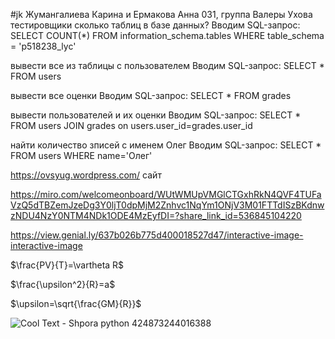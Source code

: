 #jk
Жумангалиева Карина и Ермакова Анна 031, группа Валеры Ухова тестировщики
сколько таблиц в базе данных?
Вводим SQL-запрос: SELECT COUNT(*) FROM information_schema.tables WHERE table_schema = 'p518238_lyc'

вывести все из таблицы с пользователем
Вводим SQL-запрос: SELECT * FROM users

вывести все оценки
Вводим SQL-запрос: SELECT * FROM grades

вывести пользователей и их оценки
Вводим SQL-запрос: SELECT * FROM users JOIN grades on users.user_id=grades.user_id

найти количество зписей с именем Олег
Вводим SQL-запрос: SELECT * FROM users WHERE name='Олег'


https://ovsyug.wordpress.com/ сайт

https://miro.com/welcomeonboard/WUtWMUpVMGlCTGxhRkN4QVF4TUFaVzQ5dTBZemJzeDg3Y0ljT0dpMjM2Znhvc1NqYm1ONjV3M01FTTdISzBKdnwzNDU4NzY0NTM4NDk1ODE4MzEyfDI=?share_link_id=536845104220

https://view.genial.ly/637b026b775d400018527d47/interactive-image-interactive-image

$\frac{PV}{T}=\vartheta R$

$\frac{\upsilon^2}{R}=a$

$\upsilon=\sqrt{\frac{GM}{R}}$


![Cool Text - Shpora python 424873244016388](https://user-images.githubusercontent.com/114376515/205546838-5117e868-059f-43b5-8002-e79113d45a14.png)
